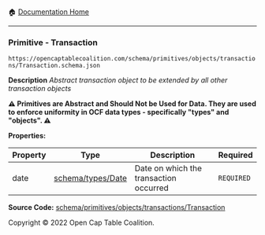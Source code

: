 :house: [Documentation Home](/README.md)

---

### Primitive - Transaction

`https://opencaptablecoalition.com/schema/primitives/objects/transactions/Transaction.schema.json`

**Description** _Abstract transaction object to be extended by all other transaction objects_

**:warning: Primitives are Abstract and Should Not be Used for Data. They are used to enforce uniformity in OCF data types - specifically "types" and "objects". :warning:**

**Properties:**

| Property | Type                                         | Description                            | Required   |
| -------- | -------------------------------------------- | -------------------------------------- | ---------- |
| date     | [schema/types/Date](/docs/schema/types/Date) | Date on which the transaction occurred | `REQUIRED` |

**Source Code:** [schema/primitives/objects/transactions/Transaction](/schema/primitives/objects/transactions/Transaction.schema.json)

Copyright © 2022 Open Cap Table Coalition.

